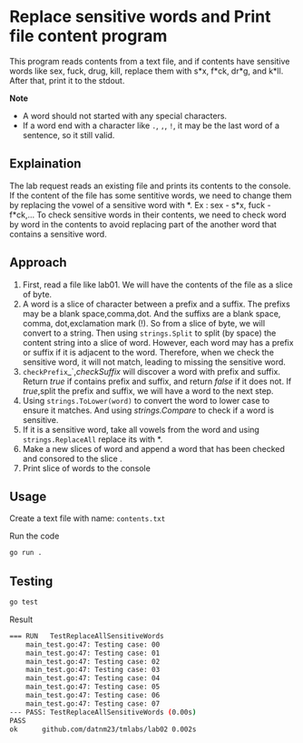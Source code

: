 # Replace sensitive words and Print file content program

This program reads contents from a text file, and if contents have sensitive words like sex, fuck, drug, kill, replace them with s\*x, f\*ck, dr\*g, and k\*ll. After that, print it to the stdout.

**Note**

- A word should not started with any special characters.
- If a word end with a character like `.`, `,`, `!`, it may be the last word of a sentence, so it still valid.

## Explaination

The lab request reads an existing file and prints its contents to the console.
If the content of the file has some sentitive words, we need to change them by replacing the vowel of a sensitive word with *. Ex : sex - s\*x, fuck - f\*ck,...
To check sensitive words in their contents, we need to check word by word in the contents to avoid replacing part of the another word that contains a sensitive word. 

## Approach
1. First, read a file like lab01. We will have the contents of the file as a slice of byte. 
2. A word is a slice of character between a prefix and a suffix. The prefixs may be a blank space,comma,dot. And the suffixs are a blank space, comma, dot,exclamation mark (!).
So from a slice of byte, we will convert to a string. Then using `strings.Split` to split (by space) the content string into a slice of word. However, each word may has a prefix or suffix if it is adjacent to the word. Therefore, when we check the sensitive word, it will not match, leading to missing the sensitive word.
3. `checkPrefix`_`,_checkSuffix_ will discover a word with prefix and suffix. Return _true_ if contains prefix and suffix, and return _false_ if it does not. If _true_,split the prefix and suffix, we will have a word to the next step.
4. Using `strings.ToLower(word)` to convert the word to lower case to ensure it matches. And using _strings.Compare_ to check if a word is sensitive.
5. If it is a sensitive word, take all vowels from the  word and using `strings.ReplaceAll` replace its with *.
6. Make a new slices of word and append a word that has been checked and consored to the slice .
7. Print slice of words to the console


## Usage

Create a text file with name: `contents.txt`

Run the code

```bash
go run .
```
## Testing

```bash
go test
```

Result

```bash
=== RUN   TestReplaceAllSensitiveWords
    main_test.go:47: Testing case: 00
    main_test.go:47: Testing case: 01
    main_test.go:47: Testing case: 02
    main_test.go:47: Testing case: 03
    main_test.go:47: Testing case: 04
    main_test.go:47: Testing case: 05
    main_test.go:47: Testing case: 06
    main_test.go:47: Testing case: 07
--- PASS: TestReplaceAllSensitiveWords (0.00s)
PASS
ok      github.com/datnm23/tmlabs/lab02 0.002s
```
